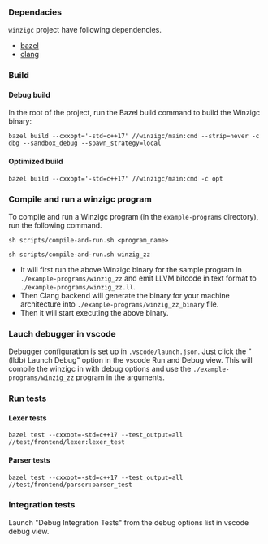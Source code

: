 ### Dependacies

`winzigc` project have following dependencies.

- [bazel](https://bazel.build/)
- [clang](https://releases.llvm.org/download.html)

### Build

#### Debug build

In the root of the project, run the Bazel build command to build the Winzigc binary:
```
bazel build --cxxopt='-std=c++17' //winzigc/main:cmd --strip=never -c dbg --sandbox_debug --spawn_strategy=local
```

#### Optimized build

```
bazel build --cxxopt='-std=c++17' //winzigc/main:cmd -c opt
```

### Compile and run a winzigc program

To compile and run a Winzigc program (in the `example-programs` directory), run the following command.
```
sh scripts/compile-and-run.sh <program_name>
```
```
sh scripts/compile-and-run.sh winzig_zz
```

- It will first run the above Winzigc binary for the sample program in `./example-programs/winzig_zz` and emit LLVM bitcode in text format to `./example-programs/winzig_zz.ll`.
- Then Clang backend will generate the binary for your machine architecture into `./example-programs/winzig_zz_binary` file.
- Then it will start executing the above binary.


### Lauch debugger in vscode

Debugger configuration is set up in `.vscode/launch.json`. Just click the "(lldb) Launch Debug" option in the vscode Run and Debug view.
This will compile the winzigc in with debug options and use the `./example-programs/winzig_zz` program in the arguments.

### Run tests

#### Lexer tests

```
bazel test --cxxopt=-std=c++17 --test_output=all //test/frontend/lexer:lexer_test
```

#### Parser tests

```
bazel test --cxxopt=-std=c++17 --test_output=all //test/frontend/parser:parser_test
```

### Integration tests

Launch "Debug Integration Tests" from the debug options list in vscode debug view.
